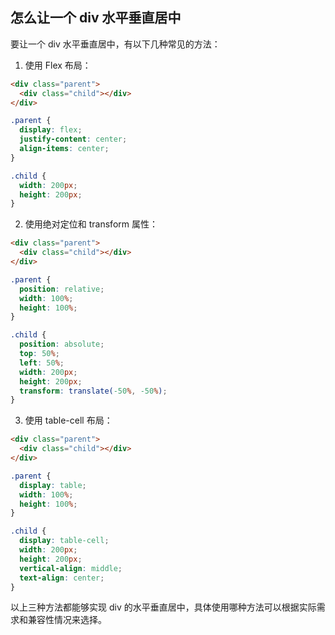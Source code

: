 ## 怎么让一个 div 水平垂直居中

要让一个 div 水平垂直居中，有以下几种常见的方法：

1. 使用 Flex 布局：

```html
<div class="parent">
  <div class="child"></div>
</div>
```

```css
.parent {
  display: flex;
  justify-content: center;
  align-items: center;
}

.child {
  width: 200px;
  height: 200px;
}
```

2. 使用绝对定位和 transform 属性：

```html
<div class="parent">
  <div class="child"></div>
</div>
```

```css
.parent {
  position: relative;
  width: 100%;
  height: 100%;
}

.child {
  position: absolute;
  top: 50%;
  left: 50%;
  width: 200px;
  height: 200px;
  transform: translate(-50%, -50%);
}
```

3. 使用 table-cell 布局：

```html
<div class="parent">
  <div class="child"></div>
</div>
```

```css
.parent {
  display: table;
  width: 100%;
  height: 100%;
}

.child {
  display: table-cell;
  width: 200px;
  height: 200px;
  vertical-align: middle;
  text-align: center;
}
```

以上三种方法都能够实现 div 的水平垂直居中，具体使用哪种方法可以根据实际需求和兼容性情况来选择。
